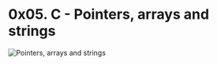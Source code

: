# 0x05. C - Pointers, arrays and strings
![Pointers, arrays and strings](https://s3.amazonaws.com/intranet-projects-files/holbertonschool-low_level_programming/216/IMG_2410.JPG)

